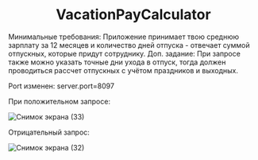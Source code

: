 <h1 align="center">VacationPayCalculator</h1>

Минимальные требования: Приложение принимает твою среднюю зарплату за 12 месяцев и количество дней отпуска - отвечает суммой отпускных, которые придут сотруднику.
Доп. задание: При запросе также можно указать точные дни ухода в отпуск, тогда должен проводиться рассчет отпускных с учётом праздников и выходных.

Port изменен: server.port=8097

При положительном запросе:

![Снимок экрана (33)](https://github.com/umavvv/VacationPayCalculator/assets/121383444/f3a8d355-e833-4cb1-a7d4-cddb0408255d)

Отрицательный запрос: 

![Снимок экрана (32)](https://github.com/umavvv/VacationPayCalculator/assets/121383444/3e7a1aa4-923e-421a-85dd-b12f6d615274)

